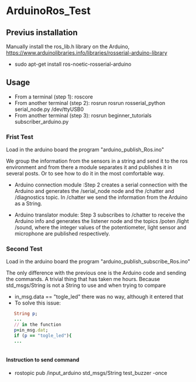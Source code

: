 # ArduinoRos_Test

## Previus installation ##

Manually install the ros_lib.h library on the Arduino, https://www.arduinolibraries.info/libraries/rosserial-arduino-library

- sudo apt-get install ros-noetic-rosserial-arduino

## Usage ## 

- From a terminal (step 1): roscore
- From another terminal (step 2):  rosrun rosrun rosserial_python serial_node.py /dev/ttyUSB0
- From another terminal (step 3):  rosrun beginner_tutorials subscriber_arduino.py


### Frist Test ###

Load in  the arduino board the program "arduino_publish_Ros.ino"

We group the information from the sensors in a string and send it to the ros environment and from there a module separates it and publishes it in several posts. Or to see how to do it in the most comfortable way.

- Arduino connection module :Step 2 creates a serial connection with the Arduino and generates the /serial_node node and the /chatter and /diagnostics topic. In /chatter we send the information from the Arduino as a String.

- Arduino translator module: Step 3 subscribes to /chatter to receive the Arduino info and generates the listener node and the topics /poten /light /sound, where the integer values of the potentiometer, light sensor and microphone are published respectively.
 


### Second Test ###

Load in  the arduino board the program "arduino_publish_subscribe_Ros.ino"

The only difference with the previous one is the Arduino code and sending the commands. A trivial thing that has taken me hours. Because std_msgs/String is not a String to use and when trying to compare 

- in_msg.data == "togle_led" there was no way, although it entered that
- To solve this issue:

```ruby
   String p;
   ...
   // in the function
   p=in_msg.dat;
   if (p == "togle_led"){
   ...
   
 ```  

#### Instruction to send command 

- rostopic pub /input_arduino std_msgs/String test_buzzer -once



